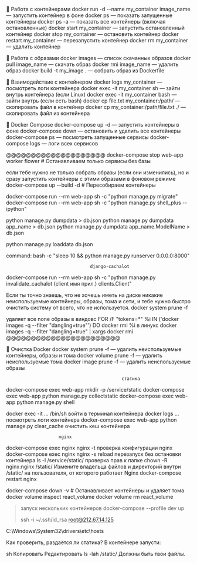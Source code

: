 🔹 Работа с контейнерами
docker run -d --name my_container image_name — запустить контейнер в фоне
docker ps — показать запущенные контейнеры
docker ps -a — показать все контейнеры (включая остановленные)
docker start my_container — запустить остановленный контейнер
docker stop my_container — остановить контейнер
docker restart my_container — перезапустить контейнер
docker rm my_container — удалить контейнер

🔹 Работа с образами
docker images — список скачанных образов
docker pull image_name — скачать образ
docker rmi image_name — удалить образ
docker build -t my_image . — собрать образ из Dockerfile

🔹 Взаимодействие с контейнером
docker logs my_container — посмотреть логи контейнера
docker exec -it my_container sh — зайти внутрь контейнера (если Linux)
docker exec -it my_container bash — зайти внутрь (если есть bash)
docker cp file.txt my_container:/path/ — скопировать файл в контейнер
docker cp my_container:/path/file.txt ./ — скопировать файл из контейнера

🔹 Docker Compose
docker-compose up -d — запустить контейнеры в фоне
docker-compose down — остановить и удалить все контейнеры
docker-compose ps — посмотреть запущенные сервисы
docker-compose logs — логи всех сервисов

@@@@@@@@@@@@@@@@@@@@
docker-compose stop web-app worker flower  # Останавливаем только сервисы без базы

если тебе нужно не только собрать образы (если они изменились), но и сразу запустить контейнеры с этими образами в фоновом режиме
docker-compose up --build -d  # Пересобираем контейнеры

docker-compose run --rm web-app sh -c "python manage.py migrate"
docker-compose run --rm web-app sh -c "python manage.py shell_plus --ipython"

python manage.py dumpdata > db.json
python manage.py dumpdata app_name > db.json
python manage.py dumpdata app_name.ModelName > db.json

python manage.py loaddata db.json

command: bash -c "sleep 10 && python manage.py runserver 0.0.0.0:8000"

                                    django-cachalot
docker-compose run --rm web-app sh -c "python manage.py invalidate_cachalot (client имя прил.) clients.Client"

Если ты точно знаешь, что не хочешь иметь на диске никакие неиспользуемые контейнеры, образы,
тома и сети, и тебе нужно быстро очистить систему от всего, что не используется.
docker system prune -f

удаляет все none образы
в виндовс
FOR /F "tokens=*" %i IN ('docker images -q --filter "dangling=true"') DO docker rmi %i
в линукс
docker images -q --filter "dangling=true" | xargs docker rmi
@@@@@@@@@@@@@@@@@@@@@@@

🔹 Очистка Docker
docker system prune -f — удалить неиспользуемые контейнеры, образы и тома
docker volume prune -f — удалить неиспользуемые тома
docker image prune -f — удалить неиспользуемые образы


                                                статика
docker-compose exec web-app mkdir -p /service/static
docker-compose exec web-app python manage.py collectstatic
docker-compose exec web-app python manage.py shell

docker exec -it ... /bin/sh    войти в терминал контейнера
docker logs ...                посмотреть логи контейнера
docker-compose exec web-app python manage.py clear_cache   очистить кеш контейнера

                        nginx
docker-compose exec nginx nginx -t     проверка конфигурации nginx
docker-compose exec nginx nginx -s reload  перезапуск без остановки контейнера
ls -l /service/static/                 проверка прав к папке
chown -R nginx:nginx /static/          Измените владельца файлов и директорий внутри /static/ на пользователя, от которого работает Nginx
docker-compose restart nginx

docker-compose down -v  # Останавливает контейнеры и удаляет тома
docker volume inspect react_volume
docker volume rm react_volume

> запуск нескольких контейнеров
docker-compose --profile dev up
> 
> ssh -i ~/.ssh/id_rsa root@212.67.14.125

C:\Windows\System32\drivers\etc\hosts

Как проверить, раздаётся ли статика?
В контейнере запусти:

sh
Копировать
Редактировать
ls -lah /static/
Должны быть твои файлы.